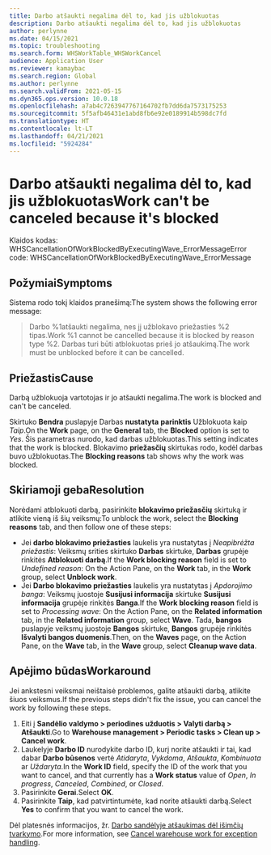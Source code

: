 ```yaml
---
title: Darbo atšaukti negalima dėl to, kad jis užblokuotas
description: Darbo atšaukti negalima dėl to, kad jis užblokuotas
author: perlynne
ms.date: 04/15/2021
ms.topic: troubleshooting
ms.search.form: WHSWorkTable_WHSWorkCancel
audience: Application User
ms.reviewer: kamaybac
ms.search.region: Global
ms.author: perlynne
ms.search.validFrom: 2021-05-15
ms.dyn365.ops.version: 10.0.18
ms.openlocfilehash: a7ab4c7263947767164702fb7dd6da7573175253
ms.sourcegitcommit: 5f5afb46431e1abd8fb6e92e0189914b598dc7fd
ms.translationtype: HT
ms.contentlocale: lt-LT
ms.lasthandoff: 04/21/2021
ms.locfileid: "5924284"
---
```

# <a name="work-cant-be-canceled-because-its-blocked"></a><span data-ttu-id="f582d-103">Darbo atšaukti negalima dėl to, kad jis užblokuotas</span><span class="sxs-lookup"><span data-stu-id="f582d-103">Work can't be canceled because it's blocked</span></span>

<span data-ttu-id="f582d-104">Klaidos kodas: WHSCancellationOfWorkBlockedByExecutingWave_ErrorMessage</span><span class="sxs-lookup"><span data-stu-id="f582d-104">Error code: WHSCancellationOfWorkBlockedByExecutingWave_ErrorMessage</span></span>

## <a name="symptoms"></a><span data-ttu-id="f582d-105">Požymiai</span><span class="sxs-lookup"><span data-stu-id="f582d-105">Symptoms</span></span>

<span data-ttu-id="f582d-106">Sistema rodo tokį klaidos pranešimą:</span><span class="sxs-lookup"><span data-stu-id="f582d-106">The system shows the following error message:</span></span>

> <span data-ttu-id="f582d-107">Darbo %1atšaukti negalima, nes jį užblokavo priežasties %2 tipas.</span><span class="sxs-lookup"><span data-stu-id="f582d-107">Work %1 cannot be cancelled because it is blocked by reason type %2.</span></span> <span data-ttu-id="f582d-108">Darbas turi būti atblokuotas prieš jo atšaukimą.</span><span class="sxs-lookup"><span data-stu-id="f582d-108">The work must be unblocked before it can be cancelled.</span></span>

## <a name="cause"></a><span data-ttu-id="f582d-109">Priežastis</span><span class="sxs-lookup"><span data-stu-id="f582d-109">Cause</span></span>

<span data-ttu-id="f582d-110">Darbą užblokuoja vartotojas ir jo atšaukti negalima.</span><span class="sxs-lookup"><span data-stu-id="f582d-110">The work is blocked and can't be canceled.</span></span>

<span data-ttu-id="f582d-111">Skirtuko **Bendra** puslapyje Darbas **nustatyta** **parinktis** Užblokuota kaip *Taip*.</span><span class="sxs-lookup"><span data-stu-id="f582d-111">On the **Work** page, on the **General** tab, the **Blocked** option is set to *Yes*.</span></span> <span data-ttu-id="f582d-112">Šis parametras nurodo, kad darbas užblokuotas.</span><span class="sxs-lookup"><span data-stu-id="f582d-112">This setting indicates that the work is blocked.</span></span> <span data-ttu-id="f582d-113">Blokavimo **priežasčių** skirtukas rodo, kodėl darbas buvo užblokuotas.</span><span class="sxs-lookup"><span data-stu-id="f582d-113">The **Blocking reasons** tab shows why the work was blocked.</span></span>

## <a name="resolution"></a><span data-ttu-id="f582d-114">Skiriamoji geba</span><span class="sxs-lookup"><span data-stu-id="f582d-114">Resolution</span></span>

<span data-ttu-id="f582d-115">Norėdami atblokuoti darbą, pasirinkite **blokavimo priežasčių** skirtuką ir atlikite vieną iš šių veiksmų:</span><span class="sxs-lookup"><span data-stu-id="f582d-115">To unblock the work, select the **Blocking reasons** tab, and then follow one of these steps:</span></span>

- <span data-ttu-id="f582d-116">Jei **darbo blokavimo priežasties** laukelis yra nustatytas į *Neapibrėžta priežastis*: Veiksmų srities skirtuko **Darbas** skirtuke, **Darbas** grupėje rinkitės **Atblokuoti darbą**.</span><span class="sxs-lookup"><span data-stu-id="f582d-116">If the **Work blocking reason** field is set to *Undefined reason*: On the Action Pane, on the **Work** tab, in the **Work** group, select **Unblock work**.</span></span>
- <span data-ttu-id="f582d-117">Jei **Darbo blokavimo priežasties** laukelis yra nustatytas į *Apdorojimo banga*: Veiksmų juostoje **Susijusi informacija** skirtuke **Susijusi informacija** grupėje rinkitės **Banga**.</span><span class="sxs-lookup"><span data-stu-id="f582d-117">If the **Work blocking reason** field is set to *Processing wave*: On the Action Pane, on the **Related information** tab, in the **Related information** group, select **Wave**.</span></span> <span data-ttu-id="f582d-118">Tada, **bangos** puslapyje veiksmų juostoje **Bangos** skirtuke, **Bangos** grupėje rinkitės **Išvalyti bangos duomenis**.</span><span class="sxs-lookup"><span data-stu-id="f582d-118">Then, on the **Waves** page, on the Action Pane, on the **Wave** tab, in the **Wave** group, select **Cleanup wave data**.</span></span>

## <a name="workaround"></a><span data-ttu-id="f582d-119">Apėjimo būdas</span><span class="sxs-lookup"><span data-stu-id="f582d-119">Workaround</span></span>

<span data-ttu-id="f582d-120">Jei ankstesni veiksmai neištaisė problemos, galite atšaukti darbą, atlikite šiuos veiksmus.</span><span class="sxs-lookup"><span data-stu-id="f582d-120">If the previous steps didn't fix the issue, you can cancel the work by following these steps.</span></span>

1. <span data-ttu-id="f582d-121">Eiti į **Sandėlio valdymo \> periodines užduotis \> Valyti darbą \> Atšaukti**.</span><span class="sxs-lookup"><span data-stu-id="f582d-121">Go to **Warehouse management \> Periodic tasks \> Clean up \> Cancel work**.</span></span>
1. <span data-ttu-id="f582d-122">Laukelyje **Darbo ID** nurodykite darbo ID, kurį norite atšaukti ir tai, kad dabar **Darbo būsenos** vertė *Atidaryta*, *Vykdoma*, *Atšaukta*, *Kombinuota* ar *Uždaryta*.</span><span class="sxs-lookup"><span data-stu-id="f582d-122">In the **Work ID** field, specify the ID of the work that you want to cancel, and that currently has a **Work status** value of *Open*, *In progress*, *Canceled*, *Combined*, or *Closed*.</span></span>
1. <span data-ttu-id="f582d-123">Pasirinkite **Gerai**.</span><span class="sxs-lookup"><span data-stu-id="f582d-123">Select **OK**.</span></span>
1. <span data-ttu-id="f582d-124">Pasirinkite **Taip**, kad patvirtintumėte, kad norite atšaukti darbą.</span><span class="sxs-lookup"><span data-stu-id="f582d-124">Select **Yes** to confirm that you want to cancel the work.</span></span>

<span data-ttu-id="f582d-125">Dėl platesnės informacijos, žr. [Darbo sandėlyje atšaukimas dėl išimčių tvarkymo](../../warehousing/cancel-warehouse-work.md).</span><span class="sxs-lookup"><span data-stu-id="f582d-125">For more information, see [Cancel warehouse work for exception handling](../../warehousing/cancel-warehouse-work.md).</span></span>
